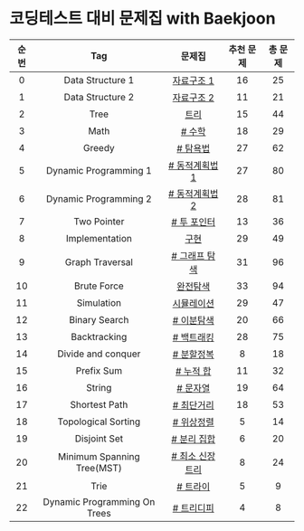 # 코딩테스트 대비 문제집 with Baekjoon

| 순번 |             Tag              |                    문제집                    | 추천 문제 | 총 문제 |
| :--: | :--------------------------: | :------------------------------------------: | :-------: | :-----: |
|  0   |       Data Structure 1       |      [자료구조 1](자료구조_1/readme.md)      |    16     |   25    |
|  1   |       Data Structure 2       |      [자료구조 2](자료구조_2/readme.md)      |    11     |   21    |
|  2   |             Tree             |           [트리](./트리/readme.md)           |    15     |   44    |
|  3   |             Math             |               [# 수학](./math)               |    18     |   29    |
|  4   |            Greedy            |             [# 탐욕법](./greedy)             |    27     |   62    |
|  5   |    Dynamic Programming 1     |  [# 동적계획법 1](./dynamic_programming_1)   |    27     |   80    |
|  6   |    Dynamic Programming 2     |  [# 동적계획법 2](./dynamic_programming_2)   |    28     |   81    |
|  7   |         Two Pointer          |         [# 투 포인터](./two_pointer)         |    13     |   36    |
|  8   |        Implementation        |           [구현](./구현/readme.md)           |    29     |   49    |
|  9   |       Graph Traversal        |      [# 그래프 탐색](./graph_traversal)      |    31     |   96    |
|  10  |         Brute Force          |        [완전탐색](완전탐색/readme.md)        |    33     |   94    |
|  11  |          Simulation          |     [시뮬레이션](./시뮬레이션/readme.md)     |    29     |   47    |
|  12  |        Binary Search         |        [# 이분탐색](./binary_search)         |    20     |   66    |
|  13  |         Backtracking         |         [# 백트래킹](./backtracking)         |    28     |   75    |
|  14  |      Divide and conquer      |      [# 분할정복](./divide_and_conquer)      |     8     |   18    |
|  15  |          Prefix Sum          |          [# 누적 합](./prefix_sum)           |    11     |   32    |
|  16  |            String            |             [# 문자열](./string)             |    19     |   64    |
|  17  |        Shortest Path         |        [# 최단거리](./shortest_path)         |    18     |   53    |
|  18  |     Topological Sorting      |     [# 위상정렬](./topological_sorting)      |     5     |   14    |
|  19  |         Disjoint Set         |        [# 분리 집합](./disjoint_set)         |     6     |   20    |
|  20  |  Minimum Spanning Tree(MST)  | [# 최소 신장 트리](./minimum_spanning_tree)  |     8     |   24    |
|  21  |             Trie             |              [# 트라이](./trie)              |     5     |    9    |
|  22  | Dynamic Programming On Trees | [# 트리디피](./dynamic_programming_on_trees) |     4     |    8    |
